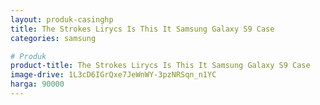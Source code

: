 ```yaml
---
layout: produk-casinghp
title: The Strokes Lirycs Is This It Samsung Galaxy S9 Case
categories: samsung

# Produk
product-title: The Strokes Lirycs Is This It Samsung Galaxy S9 Case
image-drive: 1L3cD6IGrQxe7JeWnWY-3pzNRSqn_n1YC
harga: 90000
---
```

